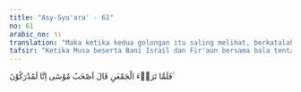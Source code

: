 ```yaml
---
title: "Asy-Syu'ara' - 61"
no: 61
arabic_no: ٦١
translation: "Maka ketika kedua golongan itu saling melihat, berkatalah pengikut-pengikut Musa, “Kita benar-benar akan tersusul.”"
tafsir: "Ketika Musa beserta Bani Israil dan Fir'aun bersama bala tentaranya berada dalam jarak yang dekat, Bani Israil merasa cemas dan khawatir kalau mereka tersusul oleh Fir'aun dan bala tentaranya. Mereka berkata kepada Musa, \"Fir'aun dan tentaranya telah menyiksa anak-anak kami sebelum kami berangkat, dan setelah tersusul, kami semua akan dibunuh oleh mereka.\""
---
```

فَلَمَّا تَرَاۤءَ الْجَمْعٰنِ قَالَ اَصْحٰبُ مُوْسٰٓى اِنَّا لَمُدْرَكُوْنَ ۚ  